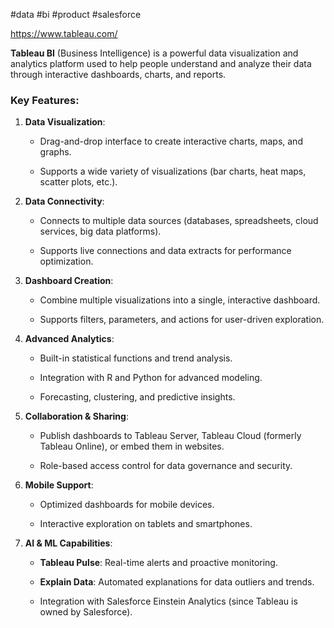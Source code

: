 #data #bi #product #salesforce

https://www.tableau.com/

**Tableau BI** (Business Intelligence) is a powerful data visualization and analytics platform used to help people understand and analyze their data through interactive dashboards, charts, and reports.

### Key Features:

1. **Data Visualization**:
    
    - Drag-and-drop interface to create interactive charts, maps, and graphs.
        
    - Supports a wide variety of visualizations (bar charts, heat maps, scatter plots, etc.).
        
2. **Data Connectivity**:
    
    - Connects to multiple data sources (databases, spreadsheets, cloud services, big data platforms).
        
    - Supports live connections and data extracts for performance optimization.
        
3. **Dashboard Creation**:
    
    - Combine multiple visualizations into a single, interactive dashboard.
        
    - Supports filters, parameters, and actions for user-driven exploration.
        
4. **Advanced Analytics**:
    
    - Built-in statistical functions and trend analysis.
        
    - Integration with R and Python for advanced modeling.
        
    - Forecasting, clustering, and predictive insights.
        
5. **Collaboration & Sharing**:
    
    - Publish dashboards to Tableau Server, Tableau Cloud (formerly Tableau Online), or embed them in websites.
        
    - Role-based access control for data governance and security.
        
6. **Mobile Support**:
    
    - Optimized dashboards for mobile devices.
        
    - Interactive exploration on tablets and smartphones.
        
7. **AI & ML Capabilities**:
    
    - **Tableau Pulse**: Real-time alerts and proactive monitoring.
        
    - **Explain Data**: Automated explanations for data outliers and trends.
        
    - Integration with Salesforce Einstein Analytics (since Tableau is owned by Salesforce).